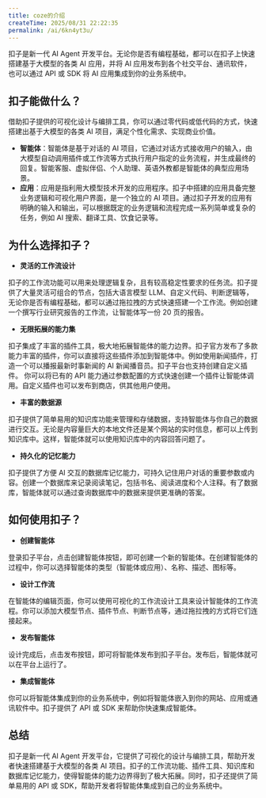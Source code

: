 ```yaml
---
title: coze的介绍
createTime: 2025/08/31 22:22:35
permalink: /ai/6kn4yt3u/
---
```

扣子是新一代 AI Agent 开发平台。无论你是否有编程基础，都可以在扣子上快速搭建基于大模型的各类 AI 应用，并将 AI 应用发布到各个社交平台、通讯软件，也可以通过 API 或 SDK 将 AI 应用集成到你的业务系统中。 

## 扣子能做什么？ 

借助扣子提供的可视化设计与编排工具，你可以通过零代码或低代码的方式，快速搭建出基于大模型的各类 AI 项目，满足个性化需求、实现商业价值。 

- **智能体**：智能体是基于对话的 AI 项目，它通过对话方式接收用户的输入，由大模型自动调用插件或工作流等方式执行用户指定的业务流程，并生成最终的回复。智能客服、虚拟伴侣、个人助理、英语外教都是智能体的典型应用场景。 
- **应用**：应用是指利用大模型技术开发的应用程序。扣子中搭建的应用具备完整业务逻辑和可视化用户界面，是一个独立的 AI 项目。通过扣子开发的应用有明确的输入和输出，可以根据既定的业务逻辑和流程完成一系列简单或复杂的任务，例如 AI 搜索、翻译工具、饮食记录等。 

## 为什么选择扣子？ 

- **灵活的工作流设计** 

扣子的工作流功能可以用来处理逻辑复杂，且有较高稳定性要求的任务流。扣子提供了大量灵活可组合的节点，包括大语言模型 LLM、自定义代码、判断逻辑等，无论你是否有编程基础，都可以通过拖拉拽的方式快速搭建一个工作流。例如创建一个撰写行业研究报告的工作流，让智能体写一份 20 页的报告。 

- **无限拓展的能力集** 

扣子集成了丰富的插件工具，极大地拓展智能体的能力边界。扣子官方发布了多款能力丰富的插件，你可以直接将这些插件添加到智能体中。例如使用新闻插件，打造一个可以播报最新时事新闻的 AI 新闻播音员。扣子平台也支持创建自定义插件。 你可以将已有的 API 能力通过参数配置的方式快速创建一个插件让智能体调用。自定义插件也可以发布到商店，供其他用户使用。  

- **丰富的数据源** 

扣子提供了简单易用的知识库功能来管理和存储数据，支持智能体与你自己的数据进行交互。无论是内容量巨大的本地文件还是某个网站的实时信息，都可以上传到知识库中。这样，智能体就可以使用知识库中的内容回答问题了。 

- **持久化的记忆能力** 

扣子提供了方便 AI 交互的数据库记忆能力，可持久记住用户对话的重要参数或内容。创建一个数据库来记录阅读笔记，包括书名、阅读进度和个人注释。有了数据库，智能体就可以通过查询数据库中的数据来提供更准确的答案。 

## 如何使用扣子？

- **创建智能体** 

登录扣子平台，点击创建智能体按钮，即可创建一个新的智能体。在创建智能体的过程中，你可以选择智能体的类型（智能体或应用）、名称、描述、图标等。 

- **设计工作流** 

在智能体的编辑页面，你可以使用可视化的工作流设计工具来设计智能体的工作流程。你可以添加大模型节点、插件节点、判断节点等，通过拖拉拽的方式将它们连接起来。 

- **发布智能体** 

设计完成后，点击发布按钮，即可将智能体发布到扣子平台。发布后，智能体就可以在平台上运行了。 

- **集成智能体** 

你可以将智能体集成到你的业务系统中，例如将智能体嵌入到你的网站、应用或通讯软件中。扣子提供了 API 或 SDK 来帮助你快速集成智能体。 

## 总结 

扣子是新一代 AI Agent 开发平台，它提供了可视化的设计与编排工具，帮助开发者快速搭建基于大模型的各类 AI 项目。扣子的工作流功能、插件工具、知识库和数据库记忆能力，使得智能体的能力边界得到了极大拓展。同时，扣子还提供了简单易用的 API 或 SDK，帮助开发者将智能体集成到自己的业务系统中。 
